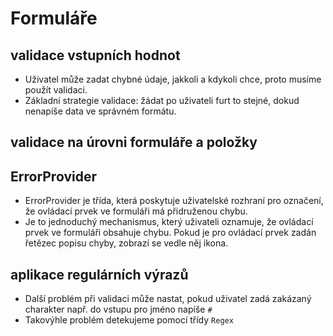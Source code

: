 # Formuláře
## validace vstupních hodnot
* Uživatel může zadat chybné údaje, jakkoli a kdykoli chce, proto musíme použít validaci.
* Základní strategie validace: žádat po uživateli furt to stejné, dokud nenapíše data ve správném formátu.
## validace na úrovni formuláře a položky
## ErrorProvider
* ErrorProvider je třída, která poskytuje uživatelské rozhraní pro označení, že ovládací prvek ve formuláři má přidruženou chybu.
* Je to jednoduchý mechanismus, který uživateli oznamuje, že ovládací prvek ve formuláři obsahuje chybu. Pokud je pro ovládací prvek zadán řetězec popisu chyby, zobrazí se vedle něj ikona.
## aplikace regulárních výrazů
* Další problém při validaci může nastat, pokud uživatel zadá zakázaný charakter např. do vstupu pro jméno napíše `#`
* Takovýhle problém detekujeme pomocí třídy `Regex`
